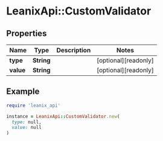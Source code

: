 # LeanixApi::CustomValidator

## Properties

| Name | Type | Description | Notes |
| ---- | ---- | ----------- | ----- |
| **type** | **String** |  | [optional][readonly] |
| **value** | **String** |  | [optional][readonly] |

## Example

```ruby
require 'leanix_api'

instance = LeanixApi::CustomValidator.new(
  type: null,
  value: null
)
```


